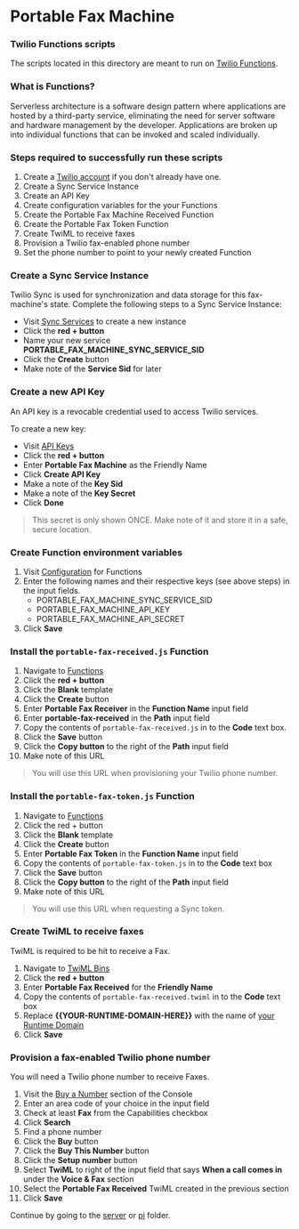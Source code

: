 
# Portable Fax Machine
### Twilio Functions scripts
The scripts located in this directory are meant to run on [Twilio Functions](https://www.twilio.com/functions).

### What is Functions?
Serverless architecture is a software design pattern where applications are hosted by a third-party service, eliminating the need for server software and hardware management by the developer. Applications are broken up into individual functions that can be invoked and scaled individually.

### Steps required to successfully run these scripts
1. Create a [Twilio account](https://www.twilio.com/try-twilio) if you don't already have one.
2. Create a Sync Service Instance
3. Create an API Key
4. Create configuration variables for the your Functions
5. Create the Portable Fax Machine Received Function
6. Create the Portable Fax Token Function
7. Create TwiML to receive faxes
8. Provision a Twilio fax-enabled phone number
9. Set the phone number to point to your newly created Function

### Create a Sync Service Instance
Twilio Sync is used for synchronization and data storage for this fax-machine's state. Complete the following steps to a Sync Service Instance:

-   Visit [Sync Services](https://www.twilio.com/console/sync/services) to create a new instance
-   Click the **red + button**
-   Name your new service **PORTABLE_FAX_MACHINE_SYNC_SERVICE_SID**
-   Click the **Create** button
-   Make note of the **Service Sid** for later

### Create a new API Key
An API key is a revocable credential used to access Twilio services.

To create a new key:

-   Visit [API Keys](https://www.twilio.com/console/dev-tools/api-keys)
-   Click the **red + button**
-   Enter **Portable Fax Machine** as the Friendly Name
-   Click **Create API Key**
-   Make a note of the **Key Sid**
-   Make a note of the **Key Secret**
-   Click **Done**

> This secret is only shown ONCE. Make note of it and store it in a safe, secure location.

### Create Function environment variables

1. Visit [Configuration](https://www.twilio.com/console/runtime/functions/configure) for Functions
2. Enter the following names and their respective keys (see above steps) in the input fields.
	* PORTABLE_FAX_MACHINE_SYNC_SERVICE_SID
	* PORTABLE_FAX_MACHINE_API_KEY
	* PORTABLE_FAX_MACHINE_API_SECRET
3. Click **Save**
	

### Install the `portable-fax-received.js` Function
1. Navigate to [Functions](https://www.twilio.com/console/runtime/functions/manage)
2. Click the **red + button**
3. Click the **Blank** template
4. Click the **Create** button
5. Enter **Portable Fax Receiver** in the **Function Name** input field
6. Enter **portable-fax-received** in the **Path** input field
7. Copy the contents of `portable-fax-received.js` in to the **Code** text box.
8. Click the **Save** button
9. Click the **Copy button** to the right of the **Path** input field
10. Make note of this URL

> You will use this URL when provisioning your Twilio phone number.
 
### Install the `portable-fax-token.js` Function
1. Navigate to [Functions](https://www.twilio.com/console/runtime/functions/manage)
2. Click the red + button
3. Click the **Blank** template
4. Click the **Create** button
5. Enter **Portable Fax Token** in the **Function Name** input field
6. Copy the contents of `portable-fax-token.js` in to the **Code** text box
7. Click the **Save** button
8. Click the **Copy button** to the right of the **Path** input field
10. Make note of this URL

> You will use this URL when requesting a Sync token.
### Create TwiML to receive faxes
TwiML is required to be hit to receive a Fax.

1. Navigate to [TwiML Bins](https://www.twilio.com/console/runtime/twiml-bins)
2. Click the **red + button**
3. Enter **Portable Fax Received** for the **Friendly Name**
4. Copy the contents of `portable-fax-received.twiml` in to the **Code** text box
5. Replace **{{YOUR-RUNTIME-DOMAIN-HERE}}** with the name of [your Runtime Domain](https://www.twilio.com/console/runtime/overview)
6. Click **Save**

### Provision a fax-enabled Twilio phone number
You will need a Twilio phone number to receive Faxes.

1. Visit the [Buy a Number](https://www.twilio.com/console/phone-numbers/search) section of the Console
2. Enter an area code of your choice in the input field
3. Check at least **Fax** from the Capabilities checkbox
4. Click **Search**
5. Find a phone number
6. Click the **Buy** button
7. Click the **Buy This Number** button
8. Click the **Setup number** button
9. Select **TwiML** to right of the input field that says **When a call comes in** under the **Voice & Fax** section
10. Select  the **Portable Fax Received** TwiML created in the previous section
11. Click **Save**

Continue by going to the [server](../server) or [pi](../pi) folder.